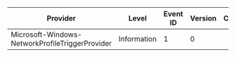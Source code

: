 Provider                                         |  Level        |  Event ID  |  Version  |  Channel  |  Task  |  Opcode                |  Keyword                |  Message
-------------------------------------------------|---------------|------------|-----------|-----------|--------|------------------------|-------------------------|---------
Microsoft-Windows-NetworkProfileTriggerProvider  |  Information  |  1         |  0        |           |        |  Opcode_ProfileChange  |  Keyword_ProfileChange  |